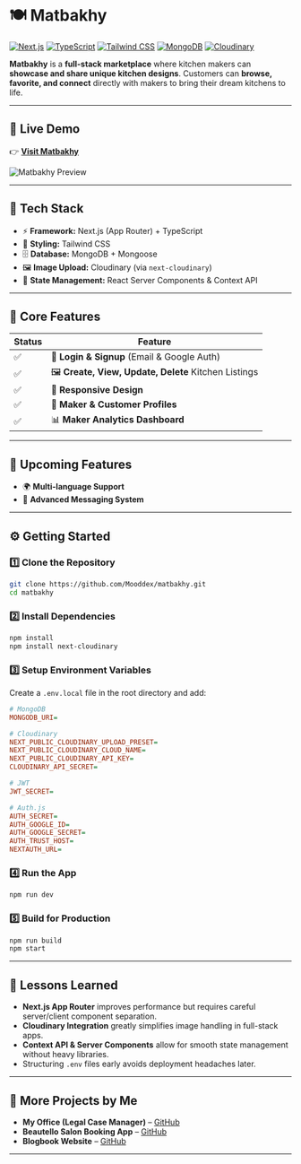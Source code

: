 # 🍽️ Matbakhy

[![Next.js](https://img.shields.io/badge/Next.js-000?style=for-the-badge\&logo=nextdotjs\&logoColor=white)](https://nextjs.org/)
[![TypeScript](https://img.shields.io/badge/TypeScript-3178C6?style=for-the-badge\&logo=typescript\&logoColor=white)](https://www.typescriptlang.org/)
[![Tailwind CSS](https://img.shields.io/badge/TailwindCSS-06B6D4?style=for-the-badge\&logo=tailwindcss\&logoColor=white)](https://tailwindcss.com/)
[![MongoDB](https://img.shields.io/badge/MongoDB-4EA94B?style=for-the-badge\&logo=mongodb\&logoColor=white)](https://www.mongodb.com/)
[![Cloudinary](https://img.shields.io/badge/Cloudinary-3448C5?style=for-the-badge\&logo=cloudinary\&logoColor=white)](https://cloudinary.com/)

**Matbakhy** is a **full-stack marketplace** where kitchen makers can **showcase and share unique kitchen designs**.
Customers can **browse, favorite, and connect** directly with makers to bring their dream kitchens to life.

---

## 🔗 Live Demo

👉 **[Visit Matbakhy](https://matbakhy-beta.vercel.app/)**

![Matbakhy Preview](https://res.cloudinary.com/deq0w5tnr/image/upload/v1753351753/2025-07-16-000244-create-next-app-screenclip_epkkci.jpg)

---

## 🧰 Tech Stack

* ⚡ **Framework:** Next.js (App Router) + TypeScript
* 🎨 **Styling:** Tailwind CSS
* 🗄️ **Database:** MongoDB + Mongoose
* 🖼️ **Image Upload:** Cloudinary (via `next-cloudinary`)
* 🔄 **State Management:** React Server Components & Context API

---

## 🧩 Core Features

| Status | Feature                                               |
| ------ | ----------------------------------------------------- |
| ✅      | 🔐 **Login & Signup** (Email & Google Auth)           |
| ✅      | 🖼️ **Create, View, Update, Delete** Kitchen Listings |
| ✅      | 📱 **Responsive Design**                              |
| ✅      | 👤 **Maker & Customer Profiles**                      |
| ✅      | 📊 **Maker Analytics Dashboard**                      |

---

## 🚧 Upcoming Features

* 🌍 **Multi-language Support**
* 💬 **Advanced Messaging System**

---

## ⚙️ Getting Started

### 1️⃣ Clone the Repository

```bash
git clone https://github.com/Mooddex/matbakhy.git
cd matbakhy
```

### 2️⃣ Install Dependencies

```bash
npm install
npm install next-cloudinary
```

### 3️⃣ Setup Environment Variables

Create a `.env.local` file in the root directory and add:

```ini
# MongoDB
MONGODB_URI=

# Cloudinary
NEXT_PUBLIC_CLOUDINARY_UPLOAD_PRESET=
NEXT_PUBLIC_CLOUDINARY_CLOUD_NAME=
NEXT_PUBLIC_CLOUDINARY_API_KEY=
CLOUDINARY_API_SECRET=

# JWT
JWT_SECRET=

# Auth.js
AUTH_SECRET=
AUTH_GOOGLE_ID=
AUTH_GOOGLE_SECRET=
AUTH_TRUST_HOST=
NEXTAUTH_URL=
```

### 4️⃣ Run the App

```bash
npm run dev
```

### 5️⃣ Build for Production

```bash
npm run build
npm start
```

---

## 📘 Lessons Learned

* **Next.js App Router** improves performance but requires careful server/client component separation.
* **Cloudinary Integration** greatly simplifies image handling in full-stack apps.
* **Context API & Server Components** allow for smooth state management without heavy libraries.
* Structuring `.env` files early avoids deployment headaches later.

---

## 🔗 More Projects by Me

* **My Office (Legal Case Manager)** – [GitHub](https://github.com/Mooddex/my-office)
* **Beautello Salon Booking App** – [GitHub](https://github.com/Mooddex/Beautello-Salon)
* **Blogbook Website** – [GitHub](https://github.com/Mooddex/Blogbook)

---
